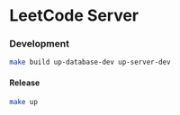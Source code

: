 # LeetCode Server

### Development

``` bash
make build up-database-dev up-server-dev
```

#### Release

``` bash
make up
```
